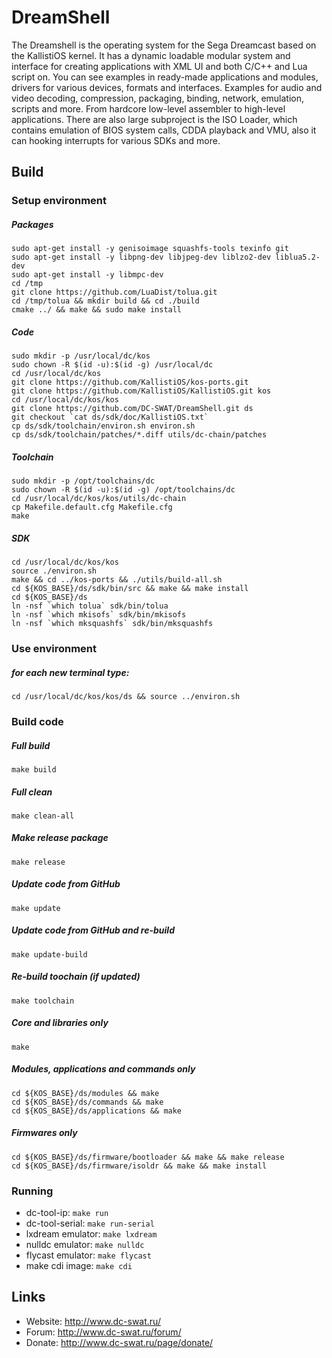 DreamShell
==========

The Dreamshell is the operating system for the Sega Dreamcast based on the KallistiOS kernel.
It has a dynamic loadable modular system and  interface for creating applications with XML UI and both C/C++ and Lua script on.
You can see examples in ready-made applications and modules, drivers for various devices, formats and interfaces. Examples for audio and video decoding, compression, packaging, binding, network, emulation, scripts and more. From hardcore low-level assembler to high-level applications.
There are also large subproject is the ISO Loader, which contains emulation of BIOS system calls, CDDA playback and VMU, also it can hooking interrupts for various SDKs and more.


## Build

### Setup environment
##### Packages
```console
sudo apt-get install -y genisoimage squashfs-tools texinfo git
sudo apt-get install -y libpng-dev libjpeg-dev liblzo2-dev liblua5.2-dev
sudo apt-get install -y libmpc-dev
cd /tmp
git clone https://github.com/LuaDist/tolua.git
cd /tmp/tolua && mkdir build && cd ./build
cmake ../ && make && sudo make install
```
##### Code
```console
sudo mkdir -p /usr/local/dc/kos
sudo chown -R $(id -u):$(id -g) /usr/local/dc
cd /usr/local/dc/kos
git clone https://github.com/KallistiOS/kos-ports.git
git clone https://github.com/KallistiOS/KallistiOS.git kos
cd /usr/local/dc/kos/kos
git clone https://github.com/DC-SWAT/DreamShell.git ds
git checkout `cat ds/sdk/doc/KallistiOS.txt`
cp ds/sdk/toolchain/environ.sh environ.sh
cp ds/sdk/toolchain/patches/*.diff utils/dc-chain/patches
```
##### Toolchain
```console
sudo mkdir -p /opt/toolchains/dc
sudo chown -R $(id -u):$(id -g) /opt/toolchains/dc
cd /usr/local/dc/kos/kos/utils/dc-chain
cp Makefile.default.cfg Makefile.cfg
make
```
##### SDK
```console
cd /usr/local/dc/kos/kos
source ./environ.sh
make && cd ../kos-ports && ./utils/build-all.sh
cd ${KOS_BASE}/ds/sdk/bin/src && make && make install
cd ${KOS_BASE}/ds
ln -nsf `which tolua` sdk/bin/tolua
ln -nsf `which mkisofs` sdk/bin/mkisofs
ln -nsf `which mksquashfs` sdk/bin/mksquashfs
```

### Use environment
##### for each new terminal type:
```console
cd /usr/local/dc/kos/kos/ds && source ../environ.sh
```

### Build code
##### Full build
```console
make build
```
##### Full clean
```console
make clean-all
```
##### Make release package
```console
make release
```
##### Update code from GitHub
```console
make update
```
##### Update code from GitHub and re-build
```console
make update-build
```
##### Re-build toochain (if updated)
```console
make toolchain
```
##### Core and libraries only
```console
make
```
##### Modules, applications and commands only
```console
cd ${KOS_BASE}/ds/modules && make
cd ${KOS_BASE}/ds/commands && make
cd ${KOS_BASE}/ds/applications && make
```
##### Firmwares only
```console
cd ${KOS_BASE}/ds/firmware/bootloader && make && make release
cd ${KOS_BASE}/ds/firmware/isoldr && make && make install
```

### Running
- dc-tool-ip: `make run`
- dc-tool-serial: `make run-serial`
- lxdream emulator: `make lxdream`
- nulldc emulator: `make nulldc`
- flycast emulator: `make flycast`
- make cdi image: `make cdi`

## Links
- Website: http://www.dc-swat.ru/ 
- Forum: http://www.dc-swat.ru/forum/ 
- Donate: http://www.dc-swat.ru/page/donate/
